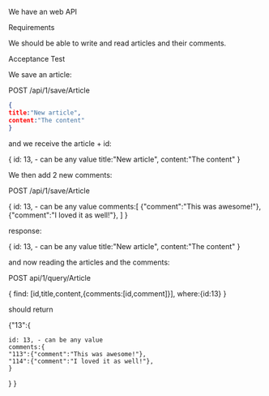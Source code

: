 We have an web API

Requirements

We should be able to write and read articles and their comments.

Acceptance Test

We save an article:


POST /api/1/save/Article
```json
{
title:"New article",
content:"The content"
}
```

and we receive the article + id:

{
id: 13, - can be any value
title:"New article",
content:"The content"
}

We then add 2 new comments:

POST /api/1/save/Article

{
id: 13, - can be any value
comments:[
    {"comment":"This was awesome!"},
    {"comment":"I loved it as well!"},
]
}

response:

{
id: 13, - can be any value
title:"New article",
content:"The content"
}

and now reading the articles and the comments:


POST api/1/query/Article

{
    find: [id,title,content,{comments:[id,comment]}],
    where:{id:13}
}

should return


{"13":{

    id: 13, - can be any value
    comments:{
    "113":{"comment":"This was awesome!"},
    "114":{"comment":"I loved it as well!"},
    }
   }
   }


